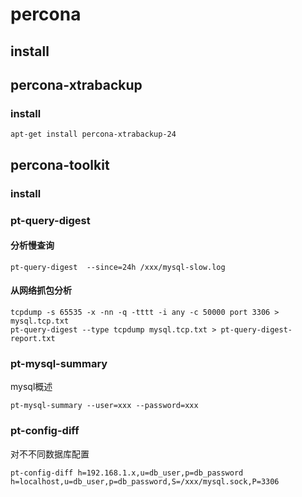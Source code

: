 # percona
## install
## percona-xtrabackup
### install

    apt-get install percona-xtrabackup-24

## percona-toolkit
### install

### pt-query-digest
#### 分析慢查询

    pt-query-digest  --since=24h /xxx/mysql-slow.log

#### 从网络抓包分析

    tcpdump -s 65535 -x -nn -q -tttt -i any -c 50000 port 3306 > mysql.tcp.txt
    pt-query-digest --type tcpdump mysql.tcp.txt > pt-query-digest-report.txt

### pt-mysql-summary
mysql概述

    pt-mysql-summary --user=xxx --password=xxx

### pt-config-diff
对不不同数据库配置

    pt-config-diff h=192.168.1.x,u=db_user,p=db_password  h=localhost,u=db_user,p=db_password,S=/xxx/mysql.sock,P=3306